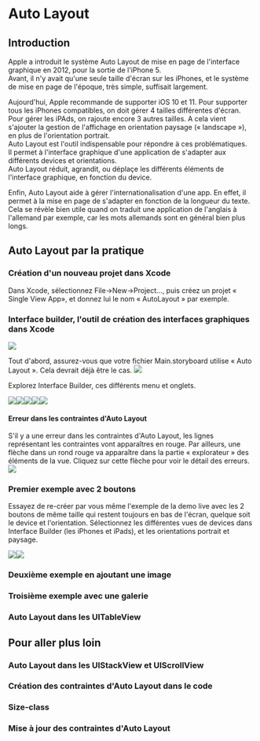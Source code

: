 # Auto Layout

## Introduction

Apple a introduit le système Auto Layout de mise en page de l'interface graphique en 2012, pour la sortie de l'iPhone 5.  
Avant, il n'y avait qu'une seule taille d'écran sur les iPhones, et le système de mise en page de l'époque, très simple, suffisait largement.

Aujourd'hui, Apple recommande de supporter iOS 10 et 11. Pour supporter tous les iPhones compatibles, on doit gérer 4 tailles différentes d'écran.  
Pour gérer les iPAds, on rajoute encore 3 autres tailles. A cela vient s'ajouter la gestion de l'affichage en orientation paysage \(« landscape »\), en plus de l'orientation portrait.  
Auto Layout est l'outil indispensable pour répondre à ces problématiques.  
Il permet à l'interface graphique d'une application de s'adapter aux différents devices et orientations.  
Auto Layout réduit, agrandit, ou déplaçe les différents éléments de l'interface graphique, en fonction du device.

Enfin, Auto Layout aide à gérer l'internationalisation d'une app. En effet, il permet à la mise en page de s'adapter en fonction de la longueur du texte.  
Cela se révèle bien utile quand on traduit une application de l'anglais à l'allemand par exemple, car les mots allemands sont en général bien plus longs.

## Auto Layout par la pratique

### Création d'un nouveau projet dans Xcode

Dans Xcode, sélectionnez File-&gt;New-&gt;Project..., puis créez un projet « Single View App», et donnez lui le nom « AutoLayout » par exemple.

### Interface builder, l'outil de création des interfaces graphiques dans Xcode

![](/assets/interface-builder.png)

Tout d'abord, assurez-vous que votre fichier Main.storyboard utilise « Auto Layout ». Cela devrait déjà être le cas. ![](/assets/xcode-ib-use-auto-layout.png)

Explorez Interface Builder, ces différents menu et onglets.

![](/assets/add-missing-constraints.png)![](/assets/pin-constraints.png)![](/assets/align.png)![](/assets/edtior-menu.png)![](/assets/ib-devices-orientation.png)

#### Erreur dans les contraintes d'Auto Layout

S'il y a une erreur dans les contraintes d'Auto Layout, les lignes représentant les contraintes vont apparaîtres en rouge. Par ailleurs, une flèche dans un rond rouge va apparaître dans la partie « explorateur » des éléments de la vue. Cliquez sur cette flèche pour voir le détail des erreurs.![](/assets/ib-error.png)

### Premier exemple avec 2 boutons

Essayez de re-créer par vous même l'exemple de la demo live avec les 2 boutons de même taille qui restent toujours en bas de l'écran, quelque soit le device et l'orientation. Sélectionnez les différentes vues de devices dans Interface Builder \(les iPhones et iPads\), et les orientations portrait et paysage.

![](/assets/autolayout-2buttons-portrait.png)![](/assets/autolayout-2buttons-landscape.png)

### Deuxième exemple en ajoutant une image

### Troisième exemple avec une galerie

### Auto Layout dans les UITableView

## Pour aller plus loin

### Auto Layout dans les UIStackView et UIScrollView

### Création des contraintes d'Auto Layout dans le code

### Size-class

### Mise à jour des contraintes d'Auto Layout



